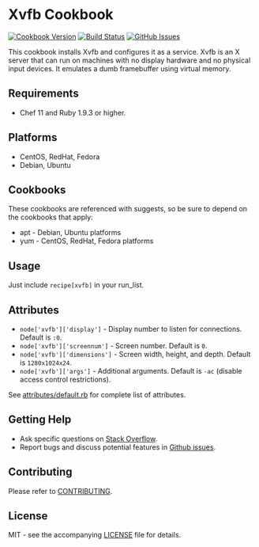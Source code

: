 # Xvfb Cookbook

[![Cookbook Version](http://img.shields.io/cookbook/v/xvfb.svg?style=flat-square)][cookbook]
[![Build Status](http://img.shields.io/travis/dhoer/chef-xvfb.svg?style=flat-square)][travis]
[![GitHub Issues](http://img.shields.io/github/issues/dhoer/chef-xvfb.svg?style=flat-square)][github]

[cookbook]: https://supermarket.chef.io/cookbooks/xvfb
[travis]: https://travis-ci.org/dhoer/chef-xvfb
[github]: https://github.com/dhoer/chef-xvfb/issues

This cookbook installs Xvfb and configures it as a service. Xvfb is an X server that can run on machines with no
display hardware and no physical input devices.  It emulates a dumb framebuffer using virtual memory.

## Requirements

- Chef 11 and Ruby 1.9.3 or higher.

## Platforms

- CentOS, RedHat, Fedora
- Debian, Ubuntu

## Cookbooks

These cookbooks are referenced with suggests, so be sure to depend on the cookbooks that apply:

- apt - Debian, Ubuntu platforms
- yum - CentOS, RedHat, Fedora platforms

## Usage

Just include `recipe[xvfb]` in your run_list.

## Attributes

- `node['xvfb']['display']` - Display number to listen for connections. Default is `:0`.
- `node['xvfb']['screennum']` - Screen number. Default is `0`.
- `node['xvfb']['dimensions']` - Screen width, height, and depth.  Default is `1280x1024x24`.
- `node['xvfb']['args']` - Additional arguments.  Default is `-ac` (disable access control restrictions).

See [attributes/default.rb](https://github.com/dhoer/chef-xvfb/blob/master/attributes/default.rb) for complete list
of attributes.

## Getting Help

- Ask specific questions on [Stack Overflow](http://stackoverflow.com/questions/tagged/chef-xvfb).
- Report bugs and discuss potential features in [Github issues](https://github.com/dhoer/chef-xvfb/issues).

## Contributing

Please refer to [CONTRIBUTING](https://github.com/dhoer/chef-xvfb/blob/master/CONTRIBUTING.md).

## License

MIT - see the accompanying [LICENSE](https://github.com/dhoer/chef-xvfb/blob/master/LICENSE.md) file for details.

